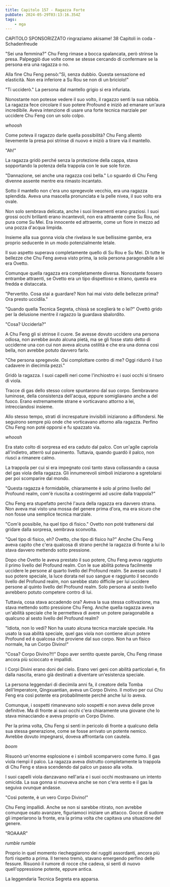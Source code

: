```yaml
---
title: Capitolo 157 - Ragazza Forte
pubDate: 2024-05-29T03:13:16.354Z
tags:
    - mga
---
```



CAPITOLO SPONSORIZZATO ringraziamo akisame!
38 Capitoli in coda
-Schadenfreude


"Sei una femmina?" Chu Feng rimase a bocca spalancata, però strinse la presa. Palpeggiò due volte come se stesse cercando di confermare se la persona era una ragazza o no.


Alla fine Chu Feng pensò:"Sì, senza dubbio. Questa sensazione ed elasticità. Non era inferiore a Su Rou se non di un briciolo!"


"Ti ucciderò." La persona dal mantello grigio si era infuriata.


Nonostante non potesse vedere il suo volto, il ragazzo sentì la sua rabbia. La ragazza fece circolare il suo potere Profound e iniziò ad emanare un'aura incredibile. Aveva intenzione di usare una forte tecnica marziale per uccidere Chu Feng con un solo colpo.


*whoosh*


Come poteva il ragazzo darle quella possibilità? Chu Feng allentò lievemente la presa poi strinse di nuovo e iniziò a tirare via il mantello.


"Ah!"


La ragazza gridò perché senza la protezione della cappa, stava sopportando la potenza della trappola con le sue sole forze.


"Dannazione, sei anche una ragazza così bella." Lo sguardo di Chu Feng divenne assente mentre era rimasto incantato.


Sotto il mantello non c'era uno spregevole vecchio, era una ragazza splendida. Aveva una mascella pronunciata e la pelle nivea, il suo volto era ovale.


Non solo sembrava delicata, anche i suoi lineamenti erano graziosi. I suoi grossi occhi brillanti erano incantevoli, non era attraente come Su Rou, né pura come Su Mei. Era innocente ed attraente, come un fiore in mezzo ad una pozza d'acqua limpida.


Insieme alla sua gonna viola che rivelava le sue bellissime gambe, era proprio seducente in un modo potenzialmente letale.


Il suo aspetto superava completamente quello di Su Rou e Su Mei. Di tutte le bellezze che Chu Feng aveva visto prima, la sola persona paragonabile a lei era Ovetto.


Comunque quella ragazza era completamente diversa. Nonostante fossero entrambe attraenti, se Ovetto era un tipo dispettoso e strano, questa era fredda e distaccata.


"Pervertito. Cosa stai a guardare? Non hai mai visto delle bellezze prima? Ora presto uccidila."


"Quando quella Tecnica Segreta, chissà se sceglierà te o lei?" Ovettò grido per la delusione mentre il ragazzo la guardava sbalordito.


"Cosa? Ucciderla?"


A Chu Feng gli si strinse il cuore. Se avesse dovuto uccidere una persona odiosa, non avrebbe avuto alcuna pietà, ma se gli fosse stato detto di ucciderne una con cui non aveva alcuna ostilità e che era una donna così bella, non avrebbe potuto davvero farlo.


"Che persona spregevole. Osi complottare contro di me? Oggi ridurrò il tuo cadavere in diecimila pezzi."


Gridò la ragazza. I suoi capelli neri come l'inchiostro e i suoi occhi si tinsero di viola.


Tracce di gas dello stesso colore spuntarono dal suo corpo. Sembravano luminose, della consistenza dell'acqua, eppure somigliavano anche a del fuoco. Erano estremamente strane e vorticavano attorno a lei, intrecciandosi insieme.


Allo stesso tempo, strati di increspature invisibili iniziarono a diffondersi.
Ne seguirono sempre più onde che vorticavano attorno alla ragazza. Perfino Chu Feng non poté opporsi e fu spazzato via.


*whoosh*


Era stato colto di sorpresa ed era caduto dal palco. Con un'agile capriola all'indietro, atterrò sul pavimento. Tuttavia, quando guardò il palco, non riuscì a rimanere calmo.


La trappola per cui si era impegnato così tanto stava collassando a causa del gas viola della ragazza. Gli innumerevoli simboli iniziarono a sgretolarsi per poi scomparire dal mondo.


"Questa ragazza è formidabile, chiaramente è solo al primo livello del Profound realm, com'è riuscita a costringermi ad uscire dalla trappola?"


Chu Feng era stupefatto perché l'aura della ragazza era davvero strana. Non aveva mai visto una mossa del genere prima d'ora, ma era sicuro che non fosse una semplice tecnica marziale.


"Com'è possibile, ha quel tipo di fisico." Ovetto non poté trattenersi dal gridare dalla sorpresa, sembrava sconvolta.


"Quel tipo di fisico, eh? Ovetto, che tipo di fisico ha?" Anche Chu Feng aveva capito che c'era qualcosa di strano perché la ragazza di fronte a lui lo stava davvero mettendo sotto pressione.


Dopo che Ovetto le aveva prestato il suo potere, Chu Feng aveva raggiunto il primo livello del Profound realm.
Con le sue abilità poteva facilmente uccidere le persone al quarto livello del Profound realm. Se avesse usato il suo potere speciale, la luce dorata nel suo sangue e raggiunto il secondo livello del Profound realm, non sarebbe stato difficile per lui uccidere persone al quinto livello del Profound realm.
Solo persona al sesto livello avrebbero potuto competere contro di lui.


Tuttavia, cosa stava accadendo ora? Aveva la sua stessa coltivazione, ma stava mettendo sotto pressione Chu Feng. Anche quella ragazza aveva un'abilità speciale che le permetteva di avere un potere paragonabile a qualcuno al sesto livello del Profound realm?


"Idiota, non lo vedi? Non ha usato alcuna tecnica marziale speciale. Ha usato la sua abilità speciale, quel gas viola non contiene alcun potere Profound ed è qualcosa che proviene dal suo corpo. Non ha un fisico normale, ha un Corpo Divino!"


"Cosa? Corpo Divino?!!" Dopo aver sentito queste parole, Chu Feng rimase ancora più scioccato e impallidì.


I Corpi Divini erano doni del cielo. Erano veri geni con abilità particolari e, fin dalla nascita, erano già destinati a diventare un'esistenza speciale.


La persona leggendari di diecimila anni fa, il creatore della Tomba dell'Imperatore, Qingxuantian, aveva un Corpo Divino. Il motivo per cui Chu Feng era così potente era probabilmente perché anche lui lo aveva.


Comunque, i sospetti rimanevano solo sospetti e non aveva delle prove definitive. Ma di fronte ai suoi occhi c'era chiaramente una giovane che lo stava minacciando e aveva proprio un Corpo Divino.


Per la prima volta, Chu Feng si sentì in pericolo di fronte a qualcuno della sua stessa generazione, come se fosse arrivato un potente nemico. Avrebbe dovuto impegnarsi, doveva affrontarla con cautela.


*boom*


Risuonò un'enorme esplosione e i simboli scomparvero come fumo. Il gas viola riempì il palco. La ragazza aveva distrutto completamente la trappola di Chu Feng e stava scendendo dal palco un passo alla volta.


I suoi capelli viola danzavano nell'aria e i suoi occhi mostravano un intento omicida. La sua gonna si muoveva anche se non c'era vento e il gas la seguiva ovunque andasse.


"Così potente, è un vero Corpo Divino!"


Chu Feng impallidì. Anche se non si sarebbe ritirato, non avrebbe comunque osato avanzare, figuriamoci iniziare un attacco. Gocce di sudore gli imperlarono la fronte, era la prima volta che capitava una situazione del genere.


"ROAAAR"


*rumble rumble*


Proprio in quel momento riecheggiarono dei ruggiti assordanti, ancora più forti rispetto a prima. Il terreno tremò, stavano emergendo perfino delle fessure. Risuonò il rumore di rocce che cadeva, si sentì di nuovo quell'oppressione potente, eppure antica.


La leggendaria Tecnica Segreta era apparsa.





